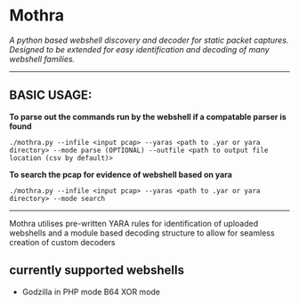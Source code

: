 # Mothra

*A python based webshell discovery and decoder for static packet captures. Designed to be extended for easy identification and decoding of many webshell families.*

---

## BASIC USAGE: 

**To parse out the commands run by the webshell if a compatable parser is found**

`./mothra.py --infile <input pcap> --yaras <path to .yar or yara directory> --mode parse (OPTIONAL) --outfile <path to output file location (csv by default)>` 


**To search the pcap for evidence of webshell based on yara**

`./mothra.py --infile <input pcap> --yaras <path to .yar or yara directory> --mode search` 

---
  
Mothra utilises pre-written YARA rules for identification of uploaded webshells and a module based decoding structure to allow for seamless creation of custom decoders

## currently supported webshells
- Godzilla in PHP mode B64 XOR mode

